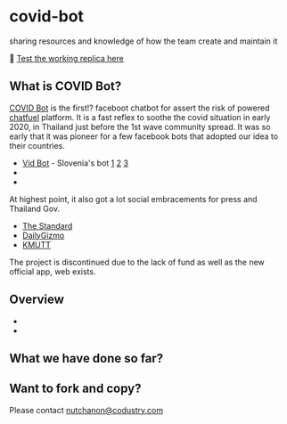 # covid-bot
sharing resources and knowledge of how the team create and maintain it

🤖 [Test the working replica here](m.me/covidbotmonument)

## What is COVID Bot?

[COVID Bot](https://www.facebook.com/covid19bot/) is the first!? faceboot chatbot for assert the risk of powered [chatfuel](https://chatfuel.com/) platform. It is a fast reflex to soothe the covid situation in early 2020, in Thailand just before the 1st wave community spread. It was so early that it was pioneer for a few facebook bots that adopted our idea to their countries. 

- [Vid Bot](https://www.vid-bot.si/) - Slovenia's bot [1](https://www.dostop.si/vid-corona-bot/) [2](https://www.racunalniske-novice.com/novice/dogodki-in-obvestila/vid-klepetalni-robot-ki-ima-vse-potrebne-informacije-o-novem-koronavirusu.html) [3](https://ljnovice.si/2020/03/27/ekipa-10-mladih-razvijalcev-in-zdravnikov-razvili-robotsko-klepetalnico-ki-oceni-tveganja-okuzbe-s-koronavirusom/)
- 
- 

At highest point, it also got a lot social embracements for press and Thailand Gov.
- [The Standard](https://thestandard.co/freak-lab-covid-bot/)
- [DailyGizmo](https://www.dailygizmo.tv/2020/04/18/talk-with-covid-bot/)
- [KMUTT](https://covid-19.kmutt.ac.th/2020/04/%E0%B8%99%E0%B8%B1%E0%B8%81%E0%B8%A7%E0%B8%B4%E0%B8%88%E0%B8%B1%E0%B8%A2-%E0%B8%A1%E0%B8%88%E0%B8%98-%E0%B8%A3%E0%B9%88%E0%B8%A7%E0%B8%A1%E0%B8%81%E0%B8%B1%E0%B8%9A%E0%B8%97%E0%B8%B5%E0%B8%A1/)



The project is discontinued due to the lack of fund as well as the new official app, web exists.

## Overview
- 
-

## What we have done so far?

## Want to fork and copy?

Please contact nutchanon@codustry.com
